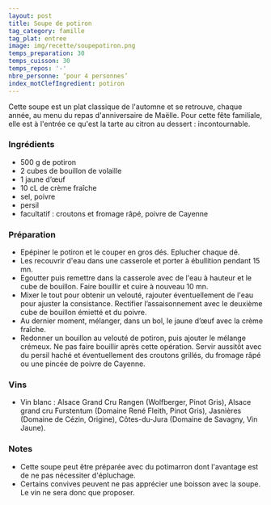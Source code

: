 ```yaml
---
layout: post
title: Soupe de potiron
tag_category: famille
tag_plat: entree
image: img/recette/soupepotiron.png
temps_preparation: 30
temps_cuisson: 30
temps_repos: '-'
nbre_personne: ‘pour 4 personnes’
index_motClefIngredient: potiron
---
```

Cette soupe est un plat classique de l'automne et se retrouve, chaque année, au menu du repas d'anniversaire de Maëlle. Pour cette fête familiale, elle est à l'entrée ce qu'est la tarte au citron au dessert : incontournable.

### Ingrédients
* 500 g de potiron
* 2 cubes de bouillon de volaille
* 1 jaune d’œuf
* 10 cL de crème fraîche
* sel, poivre
* persil
* facultatif : croutons et fromage râpé, poivre de Cayenne

### Préparation
* Epépiner le potiron et le couper en gros dés. Eplucher chaque dé.
* Les recouvrir d'eau dans une casserole et porter à ébullition pendant 15 mn.
* Egoutter puis remettre dans la casserole avec de l'eau à hauteur et le cube de bouillon. Faire bouillir et cuire à nouveau 10 mn.
* Mixer le tout pour obtenir un velouté, rajouter éventuellement de l'eau pour ajuster la consistance. Rectifier  l’assaisonnement avec le deuxième cube de bouillon émietté et du poivre.
* Au dernier moment, mélanger, dans un bol, le jaune d’œuf avec la crème fraîche.
* Redonner un bouillon au velouté de potiron, puis ajouter le mélange crémeux. Ne pas faire bouillir après cette opération. Servir aussitôt avec du persil haché et éventuellement des croutons grillés, du fromage râpé ou une pincée de poivre de Cayenne.

### Vins
* Vin blanc : Alsace Grand Cru Rangen (Wolfberger, Pinot Gris), Alsace grand cru Furstentum (Domaine René Fleith, Pinot Gris), Jasnières (Domaine de Cézin, Origine), Côtes-du-Jura (Domaine de Savagny, Vin Jaune).

### Notes
* Cette soupe peut être préparée avec du potimarron dont l'avantage est de ne pas nécessiter d'épluchage.
* Certains convives peuvent ne pas apprécier une boisson avec la soupe. Le vin ne sera donc que proposer.
